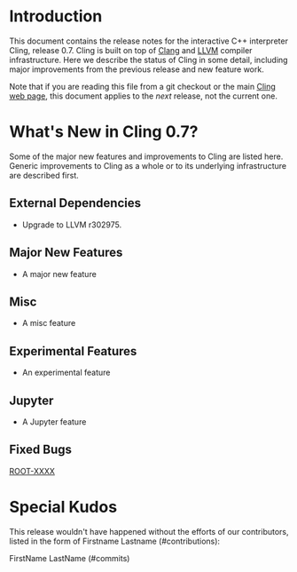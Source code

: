 Introduction
============

This document contains the release notes for the interactive C++ interpreter
Cling, release 0.7. Cling is built on top of [Clang](http://clang.llvm.org) and
[LLVM](http://llvm.org>) compiler infrastructure. Here we
describe the status of Cling in some detail, including major
improvements from the previous release and new feature work.

Note that if you are reading this file from a git checkout or the main
[Cling web page](https://rawgit.com/root-project/cling/master/www/index.html),
this document applies to the *next* release, not the current one.

What's New in Cling 0.7?
========================

Some of the major new features and improvements to Cling are listed
here. Generic improvements to Cling as a whole or to its underlying
infrastructure are described first.

External Dependencies
---------------------
* Upgrade to LLVM r302975.

Major New Features
------------------
* A major new feature

Misc
----
* A misc feature

Experimental Features
---------------------
* An experimental feature

Jupyter
-------
* A Jupyter feature


Fixed Bugs
----------
[ROOT-XXXX](https://sft.its.cern.ch/jira/browse/ROOT-XXXX)

<!---Get release bugs
git log v0.6..master | grep 'ROOT-' | sed -E \
  's,^.*(ROOT-[0-9]+).*$,[\1]\(https://sft.its.cern.ch/jira/browse/\1\),' | \
  sort | uniq
--->
<!---Standard MarkDown doesn't support neither variables nor <base>
[ROOT-XXX](https://sft.its.cern.ch/jira/browse/ROOT-XXX)
--->

<!---Additional Information
----------------------
A wide variety of additional information is available on the
[Cling web page](http://root.cern/cling). The web page contains versions of
the API documentation which are up-to-date with the git version of the source
code. You can access versions of these documents specific to this release by
going into the “clang/docs/” directory in the Cling source tree.

If you have any questions or comments about Cling, please feel free to contact
us via the mailing list.--->


Special Kudos
=============
This release wouldn't have happened without the efforts of our contributors,
listed in the form of Firstname Lastname (#contributions):

FirstName LastName (#commits)

<!---Find contributor list for this release
git log --pretty=format:"%an"  v0.6...master | sort | uniq -c | sort -rn |\
  sed -E 's,^ *([0-9]+) (.*)$,\2 \(\1\),'
--->
